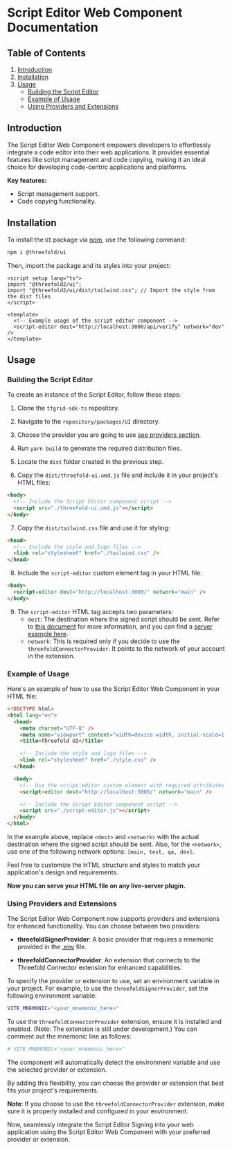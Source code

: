 # Script Editor Web Component Documentation

## Table of Contents

1. [Introduction](#introduction)
2. [Installation](#installation)
3. [Usage](#usage)
   - [Building the Script Editor](#building-the-script-editor)
   - [Example of Usage](#example-of-usage)
   - [Using Providers and Extensions](#using-providers-and-extensions)

## Introduction

The Script Editor Web Component empowers developers to effortlessly integrate a code editor into their web applications. It provides essential features like script management and code copying, making it an ideal choice for developing code-centric applications and platforms.

**Key features:**

- Script management support.
- Code copying functionality.

## Installation

To install the `UI` package via [npm](https://www.npmjs.com/), use the following command:

```sh
npm i @threefold/ui
```

Then, import the package and its styles into your project:

```vue
<script setup lang="ts">
import "@threefold2/ui";
import "@threefold2/ui/dist/tailwind.css"; // Import the style from the dist files
</script>

<template>
  <!-- Example usage of the script editor component -->
  <script-editor dest="http://localhost:3000/api/verify" network="dev" />
</template>
```

## Usage

### Building the Script Editor

To create an instance of the Script Editor, follow these steps:

1. Clone the `tfgrid-sdk-ts` repository.

2. Navigate to the `repository/packages/UI` directory.

3. Choose the provider you are going to use [see providers section](#using-providers-and-extensions).

4. Run `yarn build` to generate the required distribution files.

5. Locate the `dist` folder created in the previous step.

6. Copy the `dist/threefold-ui.umd.js` file and include it in your project's HTML files:

```html
<body>
  <!-- Include the Script Editor component script -->
  <script src="./threefold-ui.umd.js"></script>
</body>
```

7. Copy the `dist/tailwind.css` file and use it for styling:

```html
<head>
  <!-- Include the style and logo files -->
  <link rel="stylesheet" href="./tailwind.css" />
</head>
```

8. Include the `script-editor` custom element tag in your HTML file:

```html
<body>
  <script-editor dest="http://localhost:3000/" network="main" />
</body>
```

9. The `script-editor` HTML tag accepts two parameters:
   - `dest`: The destination where the signed script should be sent. Refer to [this document](./server_verification.md) for more information, and you can find a [server example here](../examples/server-example/).
   - `network`: This is required only if you decide to use the `threefoldConnectorProvider`. It points to the network of your account in the extension.

### Example of Usage

Here's an example of how to use the Script Editor Web Component in your HTML file:

```html
<!DOCTYPE html>
<html lang="en">
  <head>
    <meta charset="UTF-8" />
    <meta name="viewport" content="width=device-width, initial-scale=1.0" />
    <title>Threefold UI</title>

    <!-- Include the style and logo files -->
    <link rel="stylesheet" href="./style.css" />
  </head>

  <body>
    <!-- Use the script-editor custom element with required attributes -->
    <script-editor dest="http://localhost:3000/" network="main" />

    <!-- Include the Script Editor component script -->
    <script src="./script-editor.js"></script>
  </body>
</html>
```

In the example above, replace `<dest>` and `<network>` with the actual destination where the signed script should be sent. Also, for the `<network>`, use one of the following network options: `[main, test, qa, dev]`.

Feel free to customize the HTML structure and styles to match your application's design and requirements.

**Now you can serve your HTML file on any live-server plugin.**

### Using Providers and Extensions

The Script Editor Web Component now supports providers and extensions for enhanced functionality. You can choose between two providers:

- **threefoldSignerProvider**: A basic provider that requires a mnemonic provided in the [.env](../.env) file.

- **threefoldConnectorProvider**: An extension that connects to the Threefold Connector extension for enhanced capabilities.

To specify the provider or extension to use, set an environment variable in your project. For example, to use the `threefoldSignerProvider`, set the following environment variable:

```bash
VITE_MNEMONIC="<your_mnemonic_here>"
```

To use the `threefoldConnectorProvider` extension, ensure it is installed and enabled. (Note: The extension is still under development.) You can comment out the mnemonic line as follows:

```bash
# VITE_MNEMONIC="<your_mnemonic_here>"
```

The component will automatically detect the environment variable and use the selected provider or extension.

By adding this flexibility, you can choose the provider or extension that best fits your project's requirements.

**Note**: If you choose to use the `threefoldConnectorProvider` extension, make sure it is properly installed and configured in your environment.

Now, seamlessly integrate the Script Editor Signing into your web application using the Script Editor Web Component with your preferred provider or extension.

